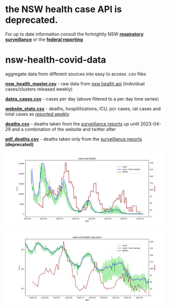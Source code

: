 # the NSW health case API is deprecated.

For up to date information consult the fortnightly NSW [**respiratory surveillance**](https://www.health.nsw.gov.au/Infectious/covid-19/Pages/reports.aspx) or the [**federal reporting**](https://www.health.gov.au/topics/covid-19/reporting) 

# nsw-health-covid-data

aggregate data from different sources into easy to access .csv files

[**nsw_health_master.csv**](https://github.com/technisculpt/nsw-health-covid-data/blob/main/output/nsw_health_master.csv) - raw data from [nsw health api](https://data.nsw.gov.au/data/api/1/util/snippet/api_info.html?resource_id=5d63b527-e2b8-4c42-ad6f-677f14433520) (individual cases/clusters released weekly)

[**dates_cases.csv**](https://github.com/technisculpt/nsw-health-covid-data/blob/main/output/dates_cases.csv) - cases per day (above filtered to a per day time series)

[**website_stats.csv**](https://github.com/technisculpt/nsw-health-covid-data/blob/main/output/website.csv) - deaths, hospitilizations, ICU, pcr cases, rat cases and total cases as [reported weekly](https://www.health.nsw.gov.au/Infectious/covid-19/Pages/stats-nsw.aspx)

[**deaths.csv**](https://github.com/technisculpt/nsw-health-covid-data/blob/main/output/deaths.csv) - deaths taken from the [surveillance reports](https://www.health.nsw.gov.au/Infectious/covid-19/Pages/weekly-reports.aspx) up until 2023-04-29 and a combination of the website and twitter after

[**pdf_deaths.csv**](https://github.com/technisculpt/nsw-health-covid-data/blob/main/output/pdf_deaths.csv) - deaths taken only from the [surveillance reports](https://www.health.nsw.gov.au/Infectious/covid-19/Pages/weekly-reports.aspx) **(deprecated)**

![alt text](https://github.com/technisculpt/nsw-health-covid-data/blob/main/latest.png)

![alt text](https://github.com/technisculpt/nsw-health-covid-data/blob/main/latest_log.png)

